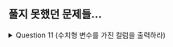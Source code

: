 ## 풀지 못했던 문제들...
<details>
  <summary>Question 11 (수치형 변수를 가진 컬럼을 출력하라)</summary>
  <pre>
    pandas.api.types.**is_integer()**
  </pre>
</details>
